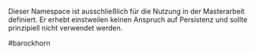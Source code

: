 Dieser Namespace ist ausschließlich für die Nutzung in der Masterarbeit <insert title> definiert. Er erhebt einstweilen keinen Anspruch auf Persistenz und sollte prinzipiell nicht verwendet werden.

#barockhorn
